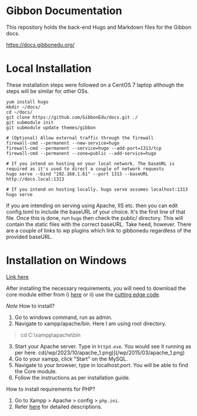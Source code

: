 # Gibbon Documentation

This repository holds the back-end Hugo and Markdown files for the Gibbon docs. 

https://docs.gibbonedu.org/

# Local Installation

These installation steps were followed on a CentOS 7 laptop although the steps will be similar for other OSs.

```
yum install hugo
mkdir ~/docs/
cd ~/docs/
git clone https://github.com/GibbonEdu/docs.git ./
git submodule init
git submodule update themes/gibbon

# (Optional) Allow external traffic through the firewall
firewall-cmd --permanent --new-service=hugo
firewall-cmd --permanent --service=hugo --add-port=1313/tcp
firewall-cmd --permanent --zone=public --add-service=hugo

# If you intend on hosting on your local network. The baseURL is required as it's used to direct a couple of network requests
hugo serve --bind "192.168.1.61" --port 1313 --baseURL http://docs.local:1313

# If you intend on hosting locally. hugo serve assumes localhost:1313
hugo serve

```

If you are intending on serving using Apache, IIS etc. then you can edit config.toml to include the baseURL of your choice. It's the first line of that file. Once this is done, run `hugo` then check the public/ directory. This will contain the static files with the correct baseURL. Take heed, however. There are a couple of links to wp plugins which link to gibbonedu regardless of the provided baseURL.

# Installation on Windows
[Link here](https://docs.gibbonedu.org/administrators/getting-started/installing-gibbon/install-xampp/)

After installing the necessary requirements, you will need to download the core module either from 
i) [here](https://gibbonedu.org/download/) or 
ii) use the [cutting edge code](https://docs.gibbonedu.org/administrators/getting-started/installing-gibbon/cutting-edge-code/).


<i>Note</i>
How to install?
1. Go to windows command, run as admin. 
2. Navigate to xampp/apache/bin. Here I am using root directory.
> cd  C:\xampp\apache\bin
> 
3. Start your Apache server. Type in `httpd.exe`. You would see it running as per here. cd(/wp/2023/10/apache_1.png)](/wp/2015/03/apache_1.png)
4. Go to your xampp, click "Start" on the MySQL.
5. Navigate to your browser, type in localhost:<i>port</i>. You will be able to find the Core module.
6. Follow the instructions as per installation guide.

How to install requirements for PHP?
1. Go to Xampp > Apache > config > `php.ini`.
2. Refer [here](https://www.geeksforgeeks.org/how-to-install-php-extensions-on-windows/) for detailed descriptions. 
